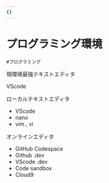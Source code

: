 ```yaml
---
{}
---
```

# プログラミング環境

`#プログラミング`

現環境最強テキストエディタ

VScode

ローカルテキストエディタ

- VScode  
- nano  
- vim , vi  

オンラインエディタ

- GitHub Codespace  
- Github .dev  
- VScode .dev  
- Code sandbox  
- Cloud9